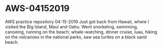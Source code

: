 # AWS-04152019
AWS practice repository 04-15-2019
Just got back from Hawaii, where I visited the Big Island, Maui and Oahu. Went snorkeling, swimming, canoeing, running on the beach; whale-watching, dinner cruise, luau, hiking on the volcanoes in the national parks, saw sea turtles on a black sand beach.
